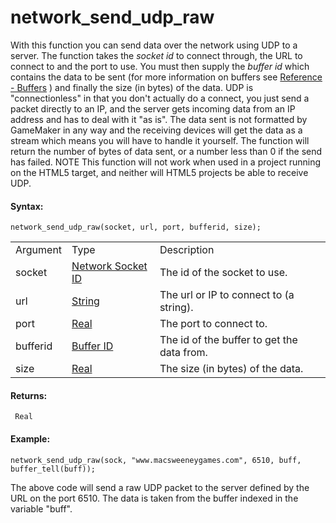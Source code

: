 # network_send_udp_raw

With this function you can send data over the network using UDP to a
server. The function takes the *socket id* to connect through, the URL
to connect to and the port to use. You must then supply the *buffer id*
which contains the data to be sent (for more information on buffers see
[Reference - Buffers](../Buffers/Buffers) ) and finally the size (in
bytes) of the data. UDP is "connectionless" in that you don't actually
do a connect, you just send a packet directly to an IP, and the server
gets incoming data from an IP address and has to deal with it "as is".
The data sent is not formatted by GameMaker in any way and the receiving
devices will get the data as a stream which means you will have to
handle it yourself. The function will return the number of bytes of data
sent, or a number less than 0 if the send has failed. NOTE This function
will not work when used in a project running on the HTML5 target, and
neither will HTML5 projects be able to receive UDP.

#### Syntax:

``` gml
network_send_udp_raw(socket, url, port, bufferid, size);
```

|          |                                                                                                          |                                            |
|----------|----------------------------------------------------------------------------------------------------------|--------------------------------------------|
| Argument | Type                                                                                                     | Description                                |
| socket   |  [Network Socket ID](../../../../GameMaker_Language/GML_Reference/Networking/network_create_socket)  | The id of the socket to use.               |
| url      |  [String](../../../../GameMaker_Language/GML_Overview/Data_Types)                                    | The url or IP to connect to (a string).    |
| port     |  [Real](../../../../GameMaker_Language/GML_Overview/Data_Types)                                      | The port to connect to.                    |
| bufferid |  [Buffer ID](../../../../GameMaker_Language/GML_Reference/Buffers/buffer_create)                     | The id of the buffer to get the data from. |
| size     |  [Real](../../../../GameMaker_Language/GML_Overview/Data_Types)                                      | The size (in bytes) of the data.           |

#### Returns:

``` gml
 Real
```

#### Example:

``` gml
network_send_udp_raw(sock, "www.macsweeneygames.com", 6510, buff, buffer_tell(buff));
```

The above code will send a raw UDP packet to the server defined by the
URL on the port 6510. The data is taken from the buffer indexed in the
variable "buff".
